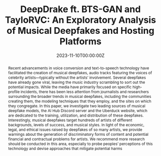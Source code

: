 ---
title: "DeepDrake ft. BTS-GAN and TayloRVC: An Exploratory Analysis of Musical Deepfakes and Hosting Platforms"
authors:
- Michael Feffer
- Zachary C. Lipton
- chrisdonahue
date: "2023-11-10T00:00:00Z"
doi: ""

publication_types: ["paper-conference"]
publication: In the *Workshop on Human-Centric Music Information Research*
publication_short: In *HCMIR*

abstract: Recent advancements in voice conversion and text-to-speech technology have facilitated the creation of musical deepfakes, audio tracks featuring the voices of celebrity artists—typically without the artists’ involvement. Several deepfakes have already gone viral, leaving the music industry scrambling to sort out the potential impacts. While the media have primarily focused on specific high-profile incidents, there has been less attention from journalists and researchers surrounding the broader trends in musical deepfakes, including the communities creating them, the modeling techniques that they employ, and the sites on which they congregate. In this paper, we investigate two leading sources of musical deepfake models, the AI Hub Discord server and the Uberduck website, which are dedicated to the training, utilization, and distribution of these deepfakes. Interestingly, musical deepfakes target hundreds of artists of different backgrounds, levels of success, and musical styles. In light of the economic, legal, and ethical issues raised by deepfakes of so many artists, we provide warnings about the generation of discriminatory forms of content and potential financial and contractual problems for artists. We recommend more research should be conducted in this area, especially to probe peoples’ perceptions of this technology and devise approaches that mitigate potential harms

tags:
- Responsible AI
- Music Deepfakes
- Drake AI
featured: false

links:
  - name: Dataset
    url: "https://docs.google.com/spreadsheets/d/1tZa9YsTiFIYCF-gIndquFFnMNV_50TD81EFf4Z95ajE/edit#gid=0"

url_pdf: "https://ceur-ws.org/Vol-3528/paper3.pdf"
---